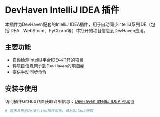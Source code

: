# DevHaven IntelliJ IDEA 插件

本插件为DevHaven配套的IntelliJ IDEA插件，用于自动同步IntelliJ系列IDE（包括IDEA、WebStorm、PyCharm等）中打开的项目信息到DevHaven应用。

## 主要功能

- 自动检测IntelliJ平台IDE中打开的项目
- 将项目信息同步到DevHaven的项目库
- 提供手动同步命令

## 安装与使用

访问插件GitHub仓库获取详细信息：[DevHaven IntelliJ IDEA Plugin](https://github.com/zxcvbnmzsedr/devhaven-idea-plugin)

```bash
# 暂未发布到JetBrains插件市场，请从GitHub获取
```
